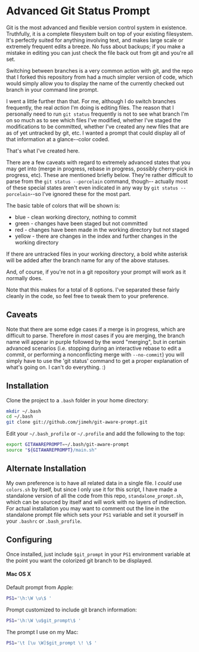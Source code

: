 # Advanced Git Status Prompt

Git is the most advanced and flexible version control system in existence.
Truthfully, it is a complete filesystem built on top of your existing
filesystem.  It's perfectly suited for anything involving text, and makes
large scale or extremely frequent edits a breeze.  No fuss about backups;
if you make a mistake in editing you can just check the file back out
from git and you're all set.

Switching between branches is a very common action with git, and the
repo that I forked this repository from had a much simpler version of
code, which would simply allow you to display the name of the currently
checked out branch in your command line prompt.

I went a little further than that.  For me, although I do switch branches
frequently, the real *action* I'm doing is editing files.  The reason that
I personally need to run `git status` frequently is not to see what branch
I'm on so much as to see which files I've modified, whether I've staged
the modifications to be committed, whether I've created any new files that
are as of yet untracked by git, etc.  I wanted a prompt that could display
all of that information at a glance--color coded.

That's what I've created here.

There are a few caveats with regard to extremely advanced states that you
may get into (merge in progress, rebase in progress, possibly cherry-pick
in progress, etc).  These are mentioned briefly below.  They're rather
difficult to parse from the `git status --porcelain` command, though--
actually most of these special states aren't even indicated in any way
by `git status --porcelain`--so I've ignored these for the most part.

The basic table of colors that will be shown is:

- blue - clean working directory, nothing to commit
- green - changes have been staged but not committed
- red - changes have been made in the working directory but not staged
- yellow - there are changes in the index and further changes in the working directory

If there are untracked files in your working directory, a bold white
asterisk will be added after the branch name for any of the above statuses.

And, of course, if you're not in a git repository your prompt will
work as it normally does.

Note that this makes for a total of 8 options.  I've separated these
fairly cleanly in the code, so feel free to tweak them to your preference.

## Caveats

Note that there are some edge cases if a merge is in progress, which are
difficult to parse.  Therefore in *most* cases if you are merging, the
branch name will appear in purple followed by the word "merging", but in
certain advanced scenarios (i.e. stopping during an interactive rebase to
edit a commit, or performing a nonconflicting merge with `--no-commit`)
you will simply have to use the 'git status' command to get a proper
explanation of what's going on.  I can't do everything.  :)

## Installation

Clone the project to a `.bash` folder in your home directory:

```bash
mkdir ~/.bash
cd ~/.bash
git clone git://github.com/jimeh/git-aware-prompt.git
```

Edit your `~/.bash_profile` or `~/.profile` and add the following to the top:

```bash
export GITAWAREPROMPT=~/.bash/git-aware-prompt
source "${GITAWAREPROMPT}/main.sh"
```

## Alternate Installation

My own preference is to have all related data in a single file.  I *could*
use `colors.sh` by itself, but since I only use it for this script, I have
made a standalone version of all the code from this repo,
`standalone_prompt.sh`, which can be sourced by itself and will work with
no layers of indirection.  For actual installation you may want to comment
out the line in the standalone prompt file which sets your `PS1` variable
and set it yourself in your `.bashrc` or `.bash_profile`.

## Configuring

Once installed, just include `$git_prompt` in your `PS1` environment variable
at the point you want the colorized git branch to be displayed.

#### Mac OS X

Default prompt from Apple:

```bash
PS1='\h:\W \u\$ '
```

Prompt customized to include git branch information:

```bash
PS1='\h:\W \u$git_prompt\$ '
```

The prompt I use on my Mac:

```bash
PS1='\t [\u \W]$git_prompt \! \$ '
```
